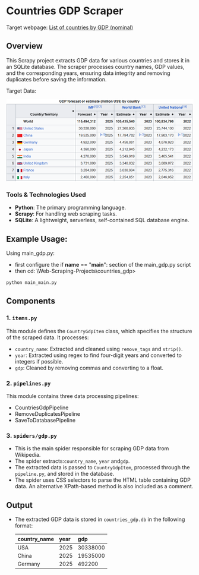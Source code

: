# Countries GDP Scraper

Target webpage: [List of countries by GDP (nominal)](https://en.wikipedia.org/wiki/List_of_countries_by_GDP_(nominal))
## Overview

This Scrapy project extracts GDP data for various countries and stores it in an SQLite database. The scraper processes country names, GDP values, and the corresponding years, ensuring data integrity and removing duplicates before saving the information.


Target Data: 

![GDP Data Overview](gdp_table.png)

### Tools & Technologies Used

- **Python**: The primary programming language.
- **Scrapy**: For handling web scraping tasks.
- **SQLite**: A lightweight, serverless, self-contained SQL database engine.

## Example Usage:

Using main_gdp.py:

- first configure the  if __name__ == "__main__": section of the main_gdp.py script
- then cd: \Web-Scraping-Projects\countries_gdp>

```bash
python main_main.py
```

## Components

### 1. `items.py`
This module defines the `CountryGdpItem` class, which specifies the structure of the scraped data. It processes:
- `country_name`: Extracted and cleaned using `remove_tags` and `strip()`.
- `year`: Extracted using regex to find four-digit years and converted to integers if possible.
- `gdp`: Cleaned by removing commas and converting to a float.

### 2. `pipelines.py`
This module contains three data processing pipelines:
- CountriesGdpPipeline
- RemoveDuplicatesPipeline
- SaveToDatabasePipeline


### 3. `spiders/gdp.py`
- This is the main spider responsible for scraping GDP data from Wikipedia.
- The spider extracts:`country_name`, `year` and`gdp`.
- The extracted data is passed to `CountryGdpItem`, processed through the `pipeline.py`, and stored in the database.
- The spider uses CSS selectors to parse the HTML table containing GDP data. An alternative XPath-based method is also included as a comment.

## Output
- The extracted GDP data is stored in `countries_gdp.db` in the following format:

  | country_name | year | gdp |
  |-------------|------|------|
  | USA         | 2025 | 30338000 |
  | China       | 2025 | 19535000 |
  | Germany     | 2025 | 492200  |

